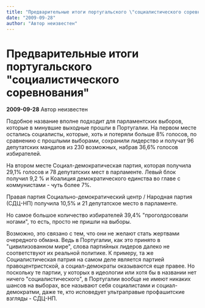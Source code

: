 ```yaml
---
title: "Предварительные итоги португальского \"социалистического соревнования\""
date: "2009-09-28"
author: "Автор неизвестен"
---
```


# Предварительные итоги португальского "социалистического соревнования"

**2009-09-28** Автор неизвестен

Подобное название вполне подходит для парламентских выборов, которые в минувшие выходные прошли в Португалии. На первом месте остались социалисты, которые, хоть и потеряли больше 8% голосов, по сравнению с прошлыми выборами, сохранили лидерство и получат 96 депутатских мандатов из 230 возможных, набрав 36,6% голосов избирателей.

На втором месте Социал-демократическая партия, которая получила 29,1% голосов и 78 депутатских мест в парламенте. Левый блок получил 9,2 % и Коалиция демократического единства во главе с коммунистами - чуть более 7%.

Правая партия Социально-демократический центр / Народная партия (СДЦ-НП) получила 10,5% и 21 депутатское место в парламенте.

Но самое большое количество избирателей 39,4% "проголдосовали ногами", то есть, просто не пришли на выборы.

Возможно, это связано с тем, что они не желают стать жертвами очередного обмана. Ведь в Португалии, как это принято в "цивилизованном мире", слова партийных лидеров далеко не соответствуют их реальной политике. К примеру, та же Социалистическая патрия на самом деле является партией правоцентристской, а социал-демократы оказываются еще правее. Но поскольку те партии, у которых в идеологии или хотя бы в названии нет ничего "социалистического", в Португалии вообще не имеют никаких шансов на выборах, все называют себя социалистами и социал-демократми, даже те, кто исповедует ультраправые профашитские взгляды - СДЦ-НП.